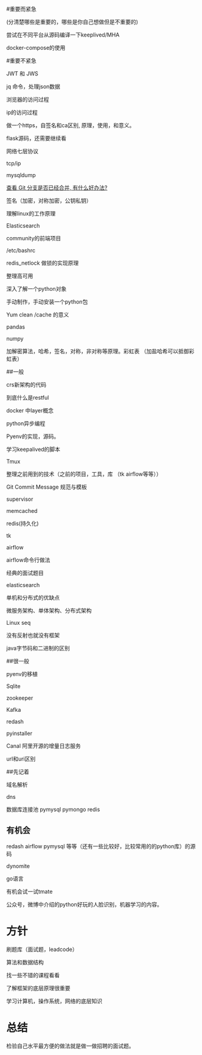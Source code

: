 #重要而紧急

(分清楚哪些是重要的，哪些是你自己想做但是不重要的)

尝试在不同平台从源码编译一下keeplived/MHA

docker-compose的使用

#重要不紧急

JWT 和 JWS

jq 命令，处理json数据

浏览器的访问过程

ip的访问过程

做一个https，自签名和ca区别,  原理，使用，和意义。

flask源码，还需要继续看

网络七层协议

tcp/ip

mysqldump

[查看 Git 分支是否已经合并, 有什么好办法?](https://segmentfault.com/q/1010000000464961)

签名（加密，对称加密，公钥私钥）

理解linux的工作原理

Elasticsearch

community的前端项目

/etc/bashrc

redis_netlock 做锁的实现原理

整理高可用

深入了解一个python对象

手动制作，手动安装一个python包

Yum clean  /cache 的意义

pandas

numpy

加解密算法，哈希，签名，对称，非对称等原理。彩虹表 （加盐哈希可以抵御彩虹表）

##一般

crs新架构的代码

到底什么是restful

docker 中layer概念

python异步编程

Pyenv的实现，源码。

学习keepalived的脚本

Tmux 

整理之前用到的技术（之前的项目，工具，库 （tk airflow等等））

Git Commit Message 规范与模板

supervisor

memcached

redis(持久化)

tk

airflow

airflow命令行做法

经典的面试题目

elasticsearch

单机和分布式的优缺点

微服务架构、单体架构、分布式架构

Linux  seq 

没有反射也就没有框架

java字节码和二进制的区别

##很一般

pyenv的移植

Sqlite

zookeeper

Kafka

redash

pyinstaller

Canal 阿里开源的增量日志服务

url和uri区别

##先记着

域名解析

dns

数据库连接池 pymysql  pymongo  redis





## 有机会

redash  airflow pymysql 等等（还有一些比较好，比较常用的的python库）的源码

dynomite

go语言

有机会试一试tmate

公众号，微博中介绍的python好玩的人脸识别，机器学习的内容。

# 方针

刷题库（面试题，leadcode）

算法和数据结构

找一些不错的课程看看

了解框架的底层原理很重要

学习计算机，操作系统，网络的底层知识





# 总结

检验自己水平最方便的做法就是做一做招聘的面试题。

